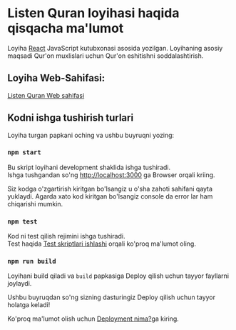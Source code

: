 # Listen Quran loyihasi haqida qisqacha ma'lumot

Loyiha [React](https://github.com/facebook/create-react-app) JavaScript kutubxonasi asosida yozilgan. Loyihaning asosiy maqsadi Qur'on muxlislari uchun Qur'on eshitishni soddalashtirish.

## Loyiha Web-Sahifasi:

[Listen Quran Web sahifasi](https://listen-quran.cf)

## Kodni ishga tushirish turlari

Loyiha turgan papkani oching va ushbu buyruqni yozing:

### `npm start`

Bu skript loyihani development shaklida ishga tushiradi.\
Ishga tushgandan so'ng [http://localhost:3000](http://localhost:3000) ga Browser orqali kriing.

Siz kodga o'zgartirish kiritgan bo'lsangiz u o'sha zahoti sahifani qayta yuklaydi.
Agarda xato kod kiritgan bo'lsangiz console da error lar ham chiqarishi mumkin.

### `npm test`

Kod ni test qilish rejimini ishga tushiradi.\
Test haqida [Test skriptlari ishlashi](https://facebook.github.io/create-react-app/docs/running-tests) orqali ko'proq ma'lumot oling.

### `npm run build`

Loyihani build qiladi va `build` papkasiga Deploy qilish uchun tayyor fayllarni joylaydi.

Ushbu buyruqdan so'ng sizning dasturingiz Deploy qilish uchun tayyor holatga keladi!

Ko'proq ma'lumot olish uchun [Deployment nima?](https://facebook.github.io/create-react-app/docs/deployment)ga kiring.

